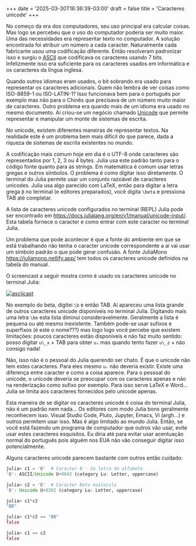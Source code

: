 +++
date = '2025-03-30T16:36:39-03:00'
draft = false
title = 'Caracteres unicode'
+++

No começo da era dos computadores, seu uso principal era calcular coisas. Mas logo se percebeu que o uso do computador poderia ser muito maior. Uma das necessidades era representar texto no computador. A solução encontrada foi atribuir um número a cada caracter. Naturalmente cada fabricante usou uma codificação diferente. Então resolveram padronizar isso e surgiu o [ASCII](https://pt.wikipedia.org/wiki/ASCII) que codificava os caracteres usando 7 bits. Infelizmente isso era suficiente para os caracteres usados em informática e os caracteres da língua inglesa.

Quando outros idiomas eram usados, o bit sobrando era usado para representar os caracteres adicionais. Quem não lembra de ver coisas como ISO-8859-1 ou ISO-LATIN-1? Isso funcionava bem para o português por exemplo mas não para o Chinês que precisava de um número muito maior de caracteres. Outro problema era quando mais de um idioma era usado no mesmo documento. Aí criou-se um negócio chamado [Unicode](https://pt.wikipedia.org/wiki/Unicode) que permite representar e manipular um monte de sistemas de escrita. 

No unicode, existem diferentes maneiras de representar textos. Na realidade este é um problema bem mais difícil do que parece, dada a riqueza de sistemas de escrita existentes no mundo. 

A codificação mais comum hoje em dia é o UTF-8 onde caracteres são representados por 1, 2, 3 ou 4 bytes. Julia usa este padrão tanto para o código fonte quanto para as strings. 
Em matemática é comum usar letras gregas e outros símbolos. O problema é como digitar isso diretamente. O terminal do Julia permite usar um conjunto razoável de caracteres unicodes. Julia usa algo parecido com LaTeX,  então para digitar a letra grega `β` no terminal (e editores preparados), você digita `\beta`  e pressiona TAB até completar. 

A lista de caracteres unicode configurados no terminal (REPL) Julia pode ser encontrado em <https://docs.julialang.org/en/v1/manual/unicode-input/>. Esta tabela fornece o caracter e como entrar com este caracter no terminal Julia.

Um problema que pode acontecer é que a fonte do ambiente em que se está trabalhando não tenha o caracter unicode correspondente a aí vai usar um símbolo padrão o que pode gerar confusão. A fonte JuliaMono <https://juliamono.netlify.app/> tem todos os caracteres unicode definidos na tabela do manual.

O screencast a seguir mostra como é usado os caracteres unicode no terminal Julia:

[![asciicast](https://asciinema.org/a/710699.svg)](https://asciinema.org/a/710699)

No exemplo do beta, digitei `\b` e então TAB. Aí apareceu uma lista grande de outros caracteres unicode disponíveis no terminal Julia. Digitando mais uma letra `\be` esta lista diminui consideravelmente. Geralmente a lista é pequena ou até mesmo inexistente. Também pode-se usar sufixos e superfixos (é este o nome???) mas logo logo você percebe que existem limitações: poucos caracteres estão disponíveis e não faz muito sentido: posso digitar `u\_x` + TAB para obter `uₓ` mas quando tento fazer `u\_z` + não consigo nada!

Não, isso não é o pessoal do Julia querendo ser chato. É que o unicode não tem estes caracteres. Para eles mesmo `uₓ` não deveria existir. Existe uma diferença entre caracter e como a coisa aparece. Para o pessoal do unicode, o unicode deveria se preocupar com os caracteres apenas e não na renderização como sufixo por exemplo. Para isso serve LaTeX e Word... Julia se limita aos caracteres fornecidos pelo unicode apenas. 

Esta maneira de se digitar os caracteres unicode é coisa do terminal Julia, não é um padrão nem nada... Os editores com modo Julia bons geralmente reconhecem isso. Visual Studio Code, Pluto, Jupyter, Emacs, Vi (argh...) e outros permitem usar isso. Mas é algo limitado ao mundo Julia. Então, se você está fazendo um programa de computador que outros vão usar, evite usar estes caracteres esquisitos. Eu diria até para evitar usar acentuação normal do português pois alguém nos EUA não vão conseguir digitar isso potencialmente.


Alguns caracteres unicode parecem bastante com outros então cuidado:

```julia
julia> c1 = 'B'  # Caracter B - 2a letra do alfabeto
'B': ASCII/Unicode U+0042 (category Lu: Letter, uppercase)

julia> c2 = 'Β'  # Caracter Beta maiúscula
'Β': Unicode U+0392 (category Lu: Letter, uppercase)

julia> c1*c2
"BΒ"

julia> c1*c2 == "BB"
false

julia> c1 == c2
false
```



